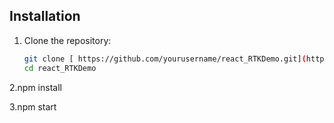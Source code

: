 


## Installation

1. Clone the repository:
   ```bash
   git clone [ https://github.com/yourusername/react_RTKDemo.git](https://github.com/Jinkal15/react_RTKDemo.git)
   cd react_RTKDemo
2.npm install


3.npm start
